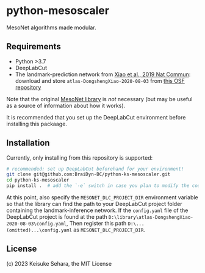 # python-mesoscaler

MesoNet algorithms made modular.

## Requirements

- Python >3.7
- DeepLabCut
- The landmark-prediction network from
  [Xiao et al., 2019 Nat Commun](https://doi.org/10.1038/s41467-021-26255-2):
  download and store `atlas-DongshengXiao-2020-08-03`
  from [this OSF repository](https://osf.io/svztu/)

Note that the original [MesoNet library](https://github.com/bf777/MesoNet)
is _not_ necessary (but may be useful as a source of information about
how it works).

It is recommended that you set up the DeepLabCut environment
before installing this packaage.

## Installation

Currently, only installing from this repository is supported:

```bash
# recommended: set up DeepLabCut beforehand for your environment!
git clone git@github.com:BraiDyn-BC/python-ks-mesoscaler.git
cd python-ks-mesoscaler
pip install .  # add the `-e` switch in case you plan to modify the code
```

At this point, also specify the `MESONET_DLC_PROJECT_DIR`
environment variable so that the library can find the path to your
DeepLabCut project folder containing the landmark-inference network.
If the `config.yaml` file of the DeepLabCut project is found at
the path `D:\library\atlas-DongshengXiao-2020-08-03\config.yaml`,
Then register this path `D:\...(omitted)...\config.yaml` as
`MESONET_DLC_PROJECT_DIR`.

## License

(c) 2023 Keisuke Sehara, the MIT License
